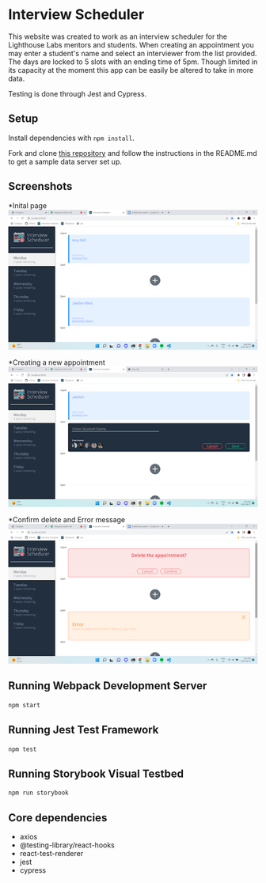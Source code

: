# Interview Scheduler

This website was created to work as an interview scheduler for the Lighthouse Labs mentors and students. When creating an appointment you may enter a student's name and select an interviewer from the list provided. The days are locked to 5 slots with an ending time of 5pm. Though limited in its capacity at the moment this app can be easily be altered to take in more data. 

Testing is done through Jest and Cypress.

## Setup

Install dependencies with `npm install`.

Fork and clone [this repository](https://github.com/Jaedentw/scheduler-api) and follow the instructions in the README.md to get a sample data server set up.

## Screenshots
  *Inital page
  ![Default main page](https://github.com/Jaedentw/scheduler/blob/master/docs/Default.png)

  *Creating a new appointment
  ![Form to add new appointment](https://github.com/Jaedentw/scheduler/blob/master/docs/Form.png)

  *Confirm delete and Error message
  ![Error page and confirm delete](https://github.com/Jaedentw/scheduler/blob/master/docs/Error.png)

## Running Webpack Development Server

```sh
npm start
```

## Running Jest Test Framework

```sh
npm test
```

## Running Storybook Visual Testbed

```sh
npm run storybook
```

## Core dependencies
* axios
* @testing-library/react-hooks
* react-test-renderer
* jest
* cypress

